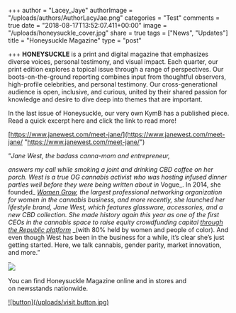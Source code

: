 +++
author = "Lacey_Jaye"
authorImage = "/uploads/authors/AuthorLacyJae.png"
categories = "Test"
comments = true
date = "2018-08-17T13:52:07.411+00:00"
image = "/uploads/honeysuckle_cover.jpg"
share = true
tags = ["News", "Updates"]
title = "Honeysuckle Magazine"
type = "post"

+++
**HONEYSUCKLE** is a print and digital magazine that emphasizes diverse voices, personal testimony, and visual impact. Each quarter, our print edition explores a topical issue through a range of perspectives. Our boots-on-the-ground reporting combines input from thoughtful observers, high-profile celebrities, and personal testimony. Our cross-generational audience is open, inclusive, and curious, united by their shared passion for knowledge and desire to dive deep into themes that are important.

In the last issue of Honeysuckle, our very own KymB has a published piece. Read a quick excerpt here and click the link to read more!

[https://www.janewest.com/meet-jane/](https://www.janewest.com/meet-jane/ "https://www.janewest.com/meet-jane/")

“_Jane West, the badass canna-mom and entrepreneur,_

_answers my call while smoking a joint and drinking CBD coffee on her porch. West is a true OG cannabis activist who was hosting infused dinner parties well before they were being written about in_ Vogue_. In 2014, she founded_ [_Women Grow_](https://womengrow.com/)_, the largest professional networking organization for women in the cannabis business, and more recently, she launched her lifestyle brand, Jane West, which features glassware, accessories, and a new CBD collection. She made history again this year as one of the first CEOs in the cannabis space to raise equity crowdfunding capital_ [_through the Republic platform_](https://republic.co/jane-west) _(with 80% held by women and people of color). And even though West has been in the business for a while, it’s clear she’s just getting started. Here, we talk cannabis, gender parity, market innovation, and more.”  
_  
![](/uploads/honeysuckleOnecover.jpeg)

You can find Honeysuckle Magazine online and in stores and on newsstands nationwide.

[![button](/uploads/visit button.jpg)](https://honeysucklemag.com/)
